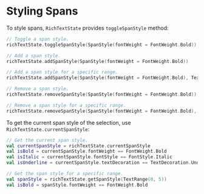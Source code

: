 # Styling Spans

To style spans, `RichTextState` provides `toggleSpanStyle` method:

```kotlin
// Toggle a span style.
richTextState.toggleSpanStyle(SpanStyle(fontWeight = FontWeight.Bold))

// Add a span style.
richTextState.addSpanStyle(SpanStyle(fontWeight = FontWeight.Bold))

// Add a span style for a specific range.
richTextState.addSpanStyle(SpanStyle(fontWeight = FontWeight.Bold), TextRange(0, 5))

// Remove a span style.
richTextState.removeSpanStyle(SpanStyle(fontWeight = FontWeight.Bold))

// Remove a span style for a specific range.
richTextState.removeSpanStyle(SpanStyle(fontWeight = FontWeight.Bold), TextRange(0, 5))
```

To get the current span style of the selection, use `RichTextState.currentSpanStyle`:

```kotlin
// Get the current span style.
val currentSpanStyle = richTextState.currentSpanStyle
val isBold = currentSpanStyle.fontWeight == FontWeight.Bold
val isItalic = currentSpanStyle.fontStyle == FontStyle.Italic
val isUnderline = currentSpanStyle.textDecoration == TextDecoration.Underline

// Get the span style for a specific range.
val spanStyle = richTextState.getSpanStyle(TextRange(0, 5))
val isBold = spanStyle.fontWeight == FontWeight.Bold
```